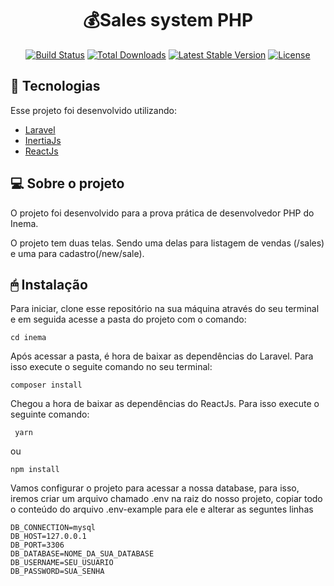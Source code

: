 <h1 align="center">
    💰Sales system PHP
</h1>

<p align="center">
<a href="https://travis-ci.org/laravel/framework"><img src="https://travis-ci.org/laravel/framework.svg" alt="Build Status"></a>
<a href="https://packagist.org/packages/laravel/framework"><img src="https://img.shields.io/packagist/dt/laravel/framework" alt="Total Downloads"></a>
<a href="https://packagist.org/packages/laravel/framework"><img src="https://img.shields.io/packagist/v/laravel/framework" alt="Latest Stable Version"></a>
<a href="https://packagist.org/packages/laravel/framework"><img src="https://img.shields.io/packagist/l/laravel/framework" alt="License"></a>
</p>

<h2> 🚀 Tecnologias</h2>

Esse projeto foi desenvolvido utilizando:
<ul>
   <li><a href="https://laravel.com">Laravel</a></li>
   <li><a href="https://inertiajs.com">InertiaJs</a></li>
   <li><a href="https://reactjs.org">ReactJs</a></li>
</ul>

<h2> 💻 Sobre o projeto</h2>
O projeto foi desenvolvido para a prova prática de desenvolvedor PHP do Inema. 

O projeto tem duas telas.  Sendo uma delas para listagem de vendas (/sales) e uma para cadastro(/new/sale).

<h2> 🖱 Instalação </h2>

Para iniciar, clone esse repositório na sua máquina através do seu terminal e em seguida acesse a pasta do projeto com o comando: 

` cd inema `

Após acessar a pasta, é hora de baixar as dependências do Laravel. Para isso execute o seguite comando no seu terminal:

`composer install`

Chegou a hora de baixar as dependências do ReactJs. Para isso execute o seguinte comando:

```
 yarn 
 ``` 
 ou 
 ```
 npm install
 ```

Vamos configurar o projeto para acessar a nossa database, para isso, iremos criar um arquivo chamado .env na raiz do nosso projeto, copiar todo o conteúdo do arquivo .env-example para ele e alterar as seguntes linhas 

```
DB_CONNECTION=mysql
DB_HOST=127.0.0.1
DB_PORT=3306
DB_DATABASE=NOME_DA_SUA_DATABASE
DB_USERNAME=SEU_USUARIO
DB_PASSWORD=SUA_SENHA
```

